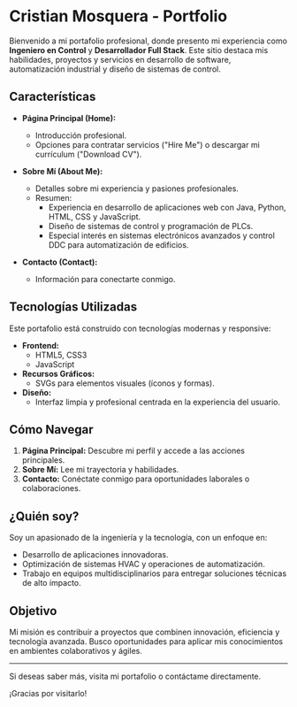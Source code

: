 # Cristian Mosquera - Portfolio

Bienvenido a mi portafolio profesional, donde presento mi experiencia como **Ingeniero en Control** y **Desarrollador Full Stack**. Este sitio destaca mis habilidades, proyectos y servicios en desarrollo de software, automatización industrial y diseño de sistemas de control.

## Características

- **Página Principal (Home):**
  - Introducción profesional.
  - Opciones para contratar servicios ("Hire Me") o descargar mi currículum ("Download CV").

- **Sobre Mí (About Me):**
  - Detalles sobre mi experiencia y pasiones profesionales.
  - Resumen: 
    - Experiencia en desarrollo de aplicaciones web con Java, Python, HTML, CSS y JavaScript.
    - Diseño de sistemas de control y programación de PLCs.
    - Especial interés en sistemas electrónicos avanzados y control DDC para automatización de edificios.

- **Contacto (Contact):**
  - Información para conectarte conmigo.

## Tecnologías Utilizadas

Este portafolio está construido con tecnologías modernas y responsive:

- **Frontend:**
  - HTML5, CSS3
  - JavaScript
- **Recursos Gráficos:**
  - SVGs para elementos visuales (íconos y formas).
- **Diseño:**
  - Interfaz limpia y profesional centrada en la experiencia del usuario.

## Cómo Navegar

1. **Página Principal:** Descubre mi perfil y accede a las acciones principales.
2. **Sobre Mí:** Lee mi trayectoria y habilidades.
3. **Contacto:** Conéctate conmigo para oportunidades laborales o colaboraciones.

## ¿Quién soy?

Soy un apasionado de la ingeniería y la tecnología, con un enfoque en:

- Desarrollo de aplicaciones innovadoras.
- Optimización de sistemas HVAC y operaciones de automatización.
- Trabajo en equipos multidisciplinarios para entregar soluciones técnicas de alto impacto.

## Objetivo

Mi misión es contribuir a proyectos que combinen innovación, eficiencia y tecnología avanzada. Busco oportunidades para aplicar mis conocimientos en ambientes colaborativos y ágiles.

---

Si deseas saber más, visita mi portafolio o contáctame directamente.

¡Gracias por visitarlo!

